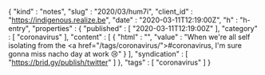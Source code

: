 {
  "kind" : "notes",
  "slug" : "2020/03/hum7i",
  "client_id" : "https://indigenous.realize.be",
  "date" : "2020-03-11T12:19:00Z",
  "h" : "h-entry",
  "properties" : {
    "published" : [ "2020-03-11T12:19:00Z" ],
    "category" : [ "coronavirus" ],
    "content" : [ {
      "html" : "",
      "value" : "When we're all self isolating from the <a href=\"/tags/coronavirus/\">#coronavirus</a>, I'm sure gonna miss nacho day at work 😢"
    } ],
    "syndication" : [ "https://brid.gy/publish/twitter" ]
  },
  "tags" : [ "coronavirus" ]
}
